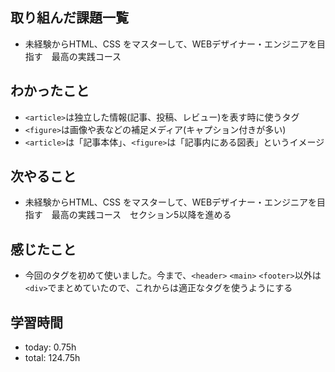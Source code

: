  ##  取り組んだ課題一覧

- 未経験からHTML、CSS をマスターして、WEBデザイナー・エンジニアを目指す　最高の実践コース　
 ##  わかったこと

- `<article>`は独立した情報(記事、投稿、レビュー)を表す時に使うタグ
- `<figure>`は画像や表などの補足メディア(キャプション付きが多い)
- `<article>`は「記事本体」、`<figure>`は「記事内にある図表」というイメージ


 ##  次やること

- 未経験からHTML、CSS をマスターして、WEBデザイナー・エンジニアを目指す　最高の実践コース　セクション5以降を進める

 ##  感じたこと

- 今回のタグを初めて使いました。今まで、`<header>` `<main>` `<footer>`以外は `<div>`でまとめていたので、これからは適正なタグを使うようにする

 ##  学習時間
- today: 0.75h
- total: 124.75h